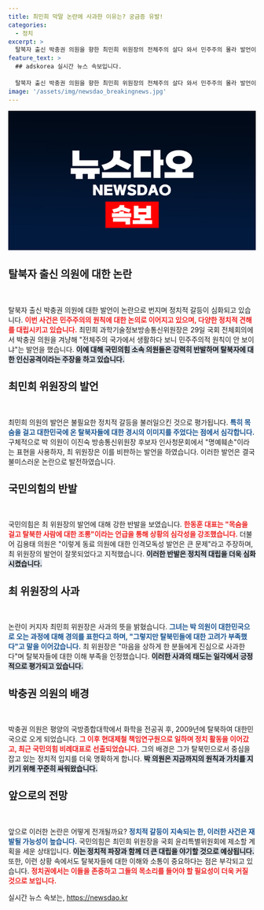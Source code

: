 ```yaml
---
title: 최민희 막말 논란에 사과한 이유는? 궁금증 유발!
categories:
  - 정치
excerpt: >
  탈북자 출신 박충권 의원을 향한 최민희 위원장의 전체주의 살다 와서 민주주의 몰라 발언이 논란을 일으키고 있습니다. 국민의힘은 이 발언을 조롱으로 간주하며 강한 반발을 보이고, 최 위원장은 사과를 전했습니다.
feature_text: >
  ## adskorea 실시간 뉴스 속보입니다.

  탈북자 출신 박충권 의원을 향한 최민희 위원장의 전체주의 살다 와서 민주주의 몰라 발언이 논란을 일으키고 있습니다. 국민의힘은 이 발언을 조롱으로 간주하며 강한 반발을 보이고, 최 위원장은 사과를 전했습니다.
image: '/assets/img/newsdao_breakingnews.jpg'
---
```


<p><img src="/assets/img/newsdao_breakingnews.jpg" alt="adskorea 속보" /></p>

<h2 data-ke-size="size26">탈북자 출신 의원에 대한 논란</h2>

<p data-ke-size="size16">&nbsp;</p>

<p>탈북자 출신 박충권 의원에 대한 발언이 논란으로 번지며 정치적 갈등이 심화되고 있습니다. <b><span style="color: #ee2323;">이번 사건은 민주주의의 원칙에 대한 논의로 이어지고 있으며, 다양한 정치적 견해를 대립시키고 있습니다.</span></b> 최민희 과학기술정보방송통신위원장은 29일 국회 전체회의에서 박충권 의원을 겨냥해 "전체주의 국가에서 생활하다 보니 민주주의적 원칙이 안 보이냐"는 발언을 했습니다. <b><span style="background-color: #21538527;">이에 대해 국민의힘 소속 의원들은 강력히 반발하며 탈북자에 대한 인신공격이라는 주장을 하고 있습니다.</span></b></p>

<h2 data-ke-size="size26">최민희 위원장의 발언</h2>

<p data-ke-size="size16">&nbsp;</p>

<p>최민희 의원의 발언은 불필요한 정치적 갈등을 불러일으킨 것으로 평가됩니다. <b><span style="color: #1a5490;">특히 목숨을 걸고 대한민국에 온 탈북자들에 대한 경시의 이미지를 주었다는 점에서 심각합니다.</span></b> 구체적으로 박 의원이 이진숙 방송통신위원장 후보자 인사청문회에서 "명예훼손"이라는 표현을 사용하자, 최 위원장은 이를 비판하는 발언을 하였습니다. 이러한 발언은 결국 불미스러운 논란으로 발전하였습니다.</p>

<h2 data-ke-size="size26">국민의힘의 반발</h2>

<p data-ke-size="size16">&nbsp;</p>

<p>국민의힘은 최 위원장의 발언에 대해 강한 반발을 보였습니다. <b><span style="color: #ee2323;">한동훈 대표는 "목숨을 걸고 탈북한 사람에 대한 조롱"이라는 언급을 통해 상황의 심각성을 강조했습니다.</span></b> 더불어 김용태 의원은 "이렇게 동료 의원에 대한 인격모독성 발언은 큰 문제"라고 주장하며, 최 위원장의 발언이 잘못되었다고 지적했습니다. <b><span style="background-color: #21538527;">이러한 반발은 정치적 대립을 더욱 심화시켰습니다.</span></b></p>

<h2 data-ke-size="size26">최 위원장의 사과</h2>

<p data-ke-size="size16">&nbsp;</p>

<p>논란이 커지자 최민희 위원장은 사과의 뜻을 밝혔습니다. <b><span style="color: #1a5490;">그녀는 박 의원이 대한민국으로 오는 과정에 대해 경의를 표한다고 하며, "그렇지만 탈북민들에 대한 고려가 부족했다"고 말을 이어갔습니다.</span></b> 최 위원장은 "마음을 상하게 한 분들에게 진심으로 사과한다"며 탈북자들에 대한 이해 부족을 인정했습니다. <b><span style="background-color: #21538527;">이러한 사과의 태도는 일각에서 긍정적으로 평가되고 있습니다.</span></b></p>

<h2 data-ke-size="size26">박충권 의원의 배경</h2>

<p data-ke-size="size16">&nbsp;</p>

<p>박충권 의원은 평양의 국방종합대학에서 화학을 전공궈 후, 2009년에 탈북하여 대한민국으로 오게 되었습니다. <b><span style="color: #ee2323;">그 이후 현대제철 책임연구원으로 일하며 정치 활동을 이어갔고, 최근 국민의힘 비례대표로 선출되었습니다.</span></b> 그의 배경은 그가 탈북민으로서 중심을 잡고 있는 정치적 입지를 더욱 명확하게 합니다. <b><span style="background-color: #21538527;">박 의원은 지금까지의 원칙과 가치를 지키기 위해 꾸준히 싸워왔습니다.</span></b></p>

<h2 data-ke-size="size26">앞으로의 전망</h2>

<p data-ke-size="size16">&nbsp;</p>

<p>앞으로 이러한 논란은 어떻게 전개될까요? <b><span style="color: #1a5490;">정치적 갈등이 지속되는 한, 이러한 사건은 재발될 가능성이 높습니다.</span></b> 국민의힘은 최민희 위원장을 국회 윤리특별위원회에 제소할 계획을 세운 상태입니다. <b><span style="background-color: #21538527;">이는 정치적 파장과 함께 더 큰 대립을 야기할 것으로 예상됩니다.</span></b> 또한, 이런 상황 속에서도 탈북자들에 대한 이해와 소통이 중요하다는 점은 부각되고 있습니다. <b><span style="color: #ee2323;">정치권에서는 이들을 존중하고 그들의 목소리를 들어야 할 필요성이 더욱 커질 것으로 보입니다.</span></b></p>
실시간 뉴스 속보는, <a href="https://newsdao.kr" rel="dofollow">https://newsdao.kr</a>


